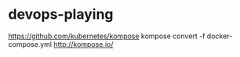 # devops-playing
https://github.com/kubernetes/kompose
kompose convert -f docker-compose.yml
http://kompose.io/
